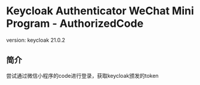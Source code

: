 # Keycloak Authenticator WeChat Mini Program - AuthorizedCode

version: keycloak 21.0.2

## 简介

尝试通过微信小程序的code进行登录，获取keycloak颁发的token